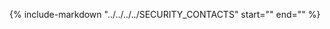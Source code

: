 {%
   include-markdown "../../../../SECURITY_CONTACTS"
   start="<!--security-contacts-start-->"
   end="<!--security-contacts-end-->"
%}
